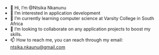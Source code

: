 - 👋 Hi, I’m @Ntsika Nkanunu
- 👀 I’m interested in application development
- 🌱 I’m currently learning computer science at Varsity College in South Africa
- 💞️ I’m looking to collaborate on any application projects to boost my skills.
- 📫 How to reach me, you can reach through my email: ntsika.nkaunu@gmail.com

<!---
Ntsika-code/Ntsika-code is a ✨ special ✨ repository because its `README.md` (this file) appears on your GitHub profile.
You can click the Preview link to take a look at your changes.
--->
